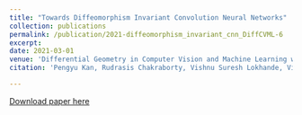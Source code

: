```yaml
---
title: "Towards Diffeomorphism Invariant Convolution Neural Networks"
collection: publications
permalink: /publication/2021-diffeomorphism_invariant_cnn_DiffCVML-6
excerpt: 
date: 2021-03-01
venue: 'Differential Geometry in Computer Vision and Machine Learning workshop'
citation: 'Pengyu Kan, Rudrasis Chakraborty, Vishnu Suresh Lokhande, Vikas Singh.&quot;Towards Diffeomorphism Invariant Convolution Neural Networks. &quot; <i> Differential Geometry in Computer Vision and Machine Learning workshop. <i> 2021.'

---
```

<!---This paper is about the number 3. The number 4 is left for future work.--->

[Download paper here](http://pkan2.github.io/files/diffeomorphism_invariant_cnn_DiffCVML-6.pdf)

<!---**Pengyu Kan**, Rudrasis Chakraborty, Vishnu Suresh Lokhande, Vikas Singh.<i> Differential Geometry in Computer Vision and Machine Learning workshop. <i> 2021.--->